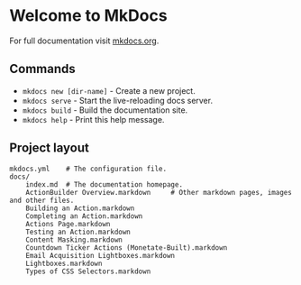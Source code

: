 # Welcome to MkDocs

For full documentation visit [mkdocs.org](http://mkdocs.org).

## Commands

* `mkdocs new [dir-name]` - Create a new project.
* `mkdocs serve` - Start the live-reloading docs server.
* `mkdocs build` - Build the documentation site.
* `mkdocs help` - Print this help message.

## Project layout

    mkdocs.yml    # The configuration file.
    docs/
        index.md  # The documentation homepage.
        ActionBuilder Overview.markdown     # Other markdown pages, images and other files.
        Building an Action.markdown
        Completing an Action.markdown
        Actions Page.markdown
        Testing an Action.markdown
        Content Masking.markdown
        Countdown Ticker Actions (Monetate-Built).markdown
        Email Acquisition Lightboxes.markdown
        Lightboxes.markdown
        Types of CSS Selectors.markdown
